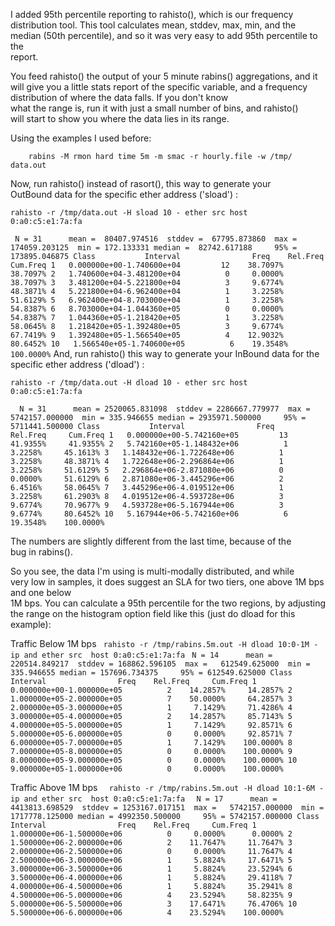 I added 95th percentile reporting to rahisto(), which is our frequency  
distribution
tool.  This tool calculates mean, stddev, max, min, and the median (50th
percentile), and so it was very easy to add 95th percentile to the  
report.

You feed rahisto() the output of your 5 minute rabins() aggregations,
and it will give you a little stats report of the specific variable, and
a frequency distribution of where the data falls.  If you don't know  
what
the range is, run it with just a small number of bins, and rahisto()  
will start
to show you where the data lies in its range.

Using the examples I used before:

        rabins -M rmon hard time 5m -m smac -r hourly.file -w /tmp/ data.out

Now, run rahisto() instead of rasort(), this way to generate your  
OutBound data
for the specific ether address ('sload') :

    rahisto -r /tmp/data.out -H sload 10 - ether src host  0:a0:c5:e1:7a:fa

`  N = 31      mean =  80407.974516  stddev =  67795.873860  max =  
174059.203125  min = 172.133331
            median =  82742.617188     95% = 173895.046875
  Class           Interval                Freq    Rel.Freq     Cum.Freq
      1   0.000000e+00-1.740600e+04         12    38.7097%     38.7097%
      2   1.740600e+04-3.481200e+04          0     0.0000%     38.7097%
      3   3.481200e+04-5.221800e+04          3     9.6774%     48.3871%
      4   5.221800e+04-6.962400e+04          1     3.2258%     51.6129%
      5   6.962400e+04-8.703000e+04          1     3.2258%     54.8387%
      6   8.703000e+04-1.044360e+05          0     0.0000%     54.8387%
      7   1.044360e+05-1.218420e+05          1     3.2258%     58.0645%
      8   1.218420e+05-1.392480e+05          3     9.6774%     67.7419%
      9   1.392480e+05-1.566540e+05          4    12.9032%     80.6452%
     10   1.566540e+05-1.740600e+05          6    19.3548%    100.0000%
`
And, run rahisto() this way to generate your InBound data for the  
specific ether address ('dload') :

    rahisto -r /tmp/data.out -H dload 10 - ether src host  0:a0:c5:e1:7a:fa
`  N = 31      mean = 2520065.831098  stddev = 2286667.779977  max =  
5742157.000000  min = 335.946655
            median = 2935971.500000     95% = 5711441.500000
  Class           Interval                Freq    Rel.Freq     Cum.Freq
      1   0.000000e+00-5.742160e+05         13    41.9355%     41.9355%
      2   5.742160e+05-1.148432e+06          1     3.2258%     45.1613%
      3   1.148432e+06-1.722648e+06          1     3.2258%     48.3871%
      4   1.722648e+06-2.296864e+06          1     3.2258%     51.6129%
      5   2.296864e+06-2.871080e+06          0     0.0000%     51.6129%
      6   2.871080e+06-3.445296e+06          2     6.4516%     58.0645%
      7   3.445296e+06-4.019512e+06          1     3.2258%     61.2903%
      8   4.019512e+06-4.593728e+06          3     9.6774%     70.9677%
      9   4.593728e+06-5.167944e+06          3     9.6774%     80.6452%
     10   5.167944e+06-5.742160e+06          6    19.3548%    100.0000%`


The numbers are slightly different from the last time, because of the  
bug in rabins().

So you see, the data I'm using is multi-modally distributed, and while  
very low in samples,
it does suggest  an SLA for two tiers, one above 1M bps and one below  
1M bps.
You can calculate a 95th percentile for the two regions, by adjusting  
the range on the
histogram option field like this (just do dload for this example):

Traffic Below 1M bps
 ` rahisto -r /tmp/rabins.5m.out -H dload 10:0-1M - ip and ether src  host 0:a0:c5:e1:7a:fa`
 ` N = 14      mean = 220514.849217  stddev = 168862.596105  max =  
612549.625000  min = 335.946655
            median = 157696.734375     95% = 612549.625000
  Class           Interval                Freq    Rel.Freq     Cum.Freq
      1   0.000000e+00-1.000000e+05          2    14.2857%     14.2857%
      2   1.000000e+05-2.000000e+05          7    50.0000%     64.2857%
      3   2.000000e+05-3.000000e+05          1     7.1429%     71.4286%
      4   3.000000e+05-4.000000e+05          2    14.2857%     85.7143%
      5   4.000000e+05-5.000000e+05          1     7.1429%     92.8571%
      6   5.000000e+05-6.000000e+05          0     0.0000%     92.8571%
      7   6.000000e+05-7.000000e+05          1     7.1429%    100.0000%
      8   7.000000e+05-8.000000e+05          0     0.0000%    100.0000%
      9   8.000000e+05-9.000000e+05          0     0.0000%    100.0000%
     10   9.000000e+05-1.000000e+06          0     0.0000%    100.0000%`

Traffic Above 1M bps
`  rahisto -r /tmp/rabins.5m.out -H dload 10:1-6M - ip and ether src  host 0:a0:c5:e1:7a:fa`
`  N = 17      mean = 4413813.698529  stddev = 1253167.017151  max =  
5742157.000000  min = 1717778.125000
            median = 4992350.500000     95% = 5742157.000000
  Class           Interval                Freq    Rel.Freq     Cum.Freq
      1   1.000000e+06-1.500000e+06          0     0.0000%      0.0000%
      2   1.500000e+06-2.000000e+06          2    11.7647%     11.7647%
      3   2.000000e+06-2.500000e+06          0     0.0000%     11.7647%
      4   2.500000e+06-3.000000e+06          1     5.8824%     17.6471%
      5   3.000000e+06-3.500000e+06          1     5.8824%     23.5294%
      6   3.500000e+06-4.000000e+06          1     5.8824%     29.4118%
      7   4.000000e+06-4.500000e+06          1     5.8824%     35.2941%
      8   4.500000e+06-5.000000e+06          4    23.5294%     58.8235%
      9   5.000000e+06-5.500000e+06          3    17.6471%     76.4706%
     10   5.500000e+06-6.000000e+06          4    23.5294%    100.0000%`